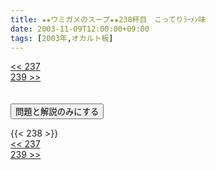 ```yaml
---
title: ★★ウミガメのスープ★★238杯目　こってりﾗｰﾒﾝ味
date: 2003-11-09T12:00:00+09:00
tags: [2003年,オカルト板]
---
```

<div class="th_left"><a href="../237"><< 237</a></div>
<div class="th_right"><a href="../239">239 >></a></div>
<br><br>
<script src="../../js/cupsoup.js"></script>
<form>
<input type="button" value="問題と解説のみにする" onClick="toggleCupsoup()">
</form>
{{< 238 >}}
<div class="th_left"><a href="../237"><< 237</a></div>
<div class="th_right"><a href="../239">239 >></a></div>